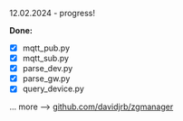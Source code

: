 12.02.2024 - progress!

**Done:**
- [x] mqtt_pub.py
- [x] mqtt_sub.py
- [x] parse_dev.py
- [x] parse_gw.py
- [x] query_device.py

... more --> [github.com/davidjrb/zgmanager](https://github.com/davidjrb/zgmanager) 
